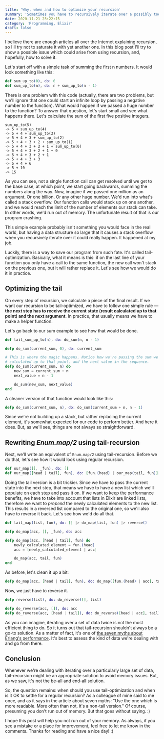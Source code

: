 ```yaml
---
title: 'Why, when and how to optimize your recursion'
summary: 'Sometimes you have to recursively iterate over a possibly too large set of data. Find out how to protect yourself from running out of memory.'
date: 2020-11-21 23:22:15
category: 'Programming, Elixir'
draft: false
---
```


I believe there are enough articles all over the Internet explaining recursion, so I'll try not to saturate it with yet another one. In this blog post I'll try to show a possible issue which could arise from using recursion, and, hopefully, how to solve it.

Let's start off with a simple task of summing the first n numbers. It would look something like this:

```elixir
def sum_up_to(0), do: 0
def sum_up_to(n), do: n + sum_up_to(n - 1)
```

There is one problem with this code (actually, there are two problems, but we'll ignore that one could start an infinite loop by passing a negative number to the function). What would happen if we passed a huge number to the function? To answer that question, let's start small and see what happens there. Let's calculate the sum of the first five positive integers.

```
sum_up_to(5)
-> 5 + sum_up_to(4)
-> 5 + 4 + sum_up_to(3)
-> 5 + 4 + 3 + sum_up_to(2)
-> 5 + 4 + 3 + 2 + sum_up_to(1)
-> 5 + 4 + 3 + 2 + 1 + sum_up_to(0)
-> 5 + 4 + 3 + 2 + 1 + 0
-> 5 + 4 + 3 + 2 + 1
-> 5 + 4 + 3 + 3
-> 5 + 4 + 6
-> 5 + 10
-> 15
```

As you can see, not a single function call can get resolved until we get to the base case, at which point, we start going backwards, summing the numbers along the way. Now, imagine if we passed one million as an argument. Or one billion. Or any other huge number. We'd run into what's called a stack overflow. Our function calls would stack up on one another, and we would reach the limit of the number of elements our stack can take. In other words, we'd run out of memory. The unfortunate result of that is our program crashing.

This simple example probably isn't something you would face in the real world, but having a data structure so large that it causes a stack overflow when you recursively iterate over it could really happen. It happened at my job.

Luckily, there is a way to save our program from such fate. It's called tail-optimization. Basically, what it means is this: if on the last line of your function you only have a call to the same function, the new call won't stack on the previous one, but it will rather replace it. Let's see how we would do it in practice.

## Optimizing the tail

On every step of recursion, we calculate a piece of the final result. If we want our recursion to be tail-optimized, we have to follow one simple rule — **the next step has to receive the current state (result calculated up to that point) and the next argument**. In practice, that usually means we have to make a helper function.

Let's go back to our sum example to see how that would be done.

```elixir
def tail_sum_up_to(n), do: do_sum(n, n - 1)

defp do_sum(current_sum, 0), do: current_sum

# This is where the magic happens. Notice how we're passing the sum we've
# calculated up to that point, and the next value in the sequence.
defp do_sum(current_sum, n) do
    new_sum = current_sum + n
    next_value = n - 1

    do_sum(new_sum, next_value)
end
```

A cleaner version of that function would look like this:

```elixir
defp do_sum(current_sum, n), do: do_sum(current_sum + n, n - 1)
```

Since we're not building up a stack, but rather replacing the current element, it's somewhat expected for our code to perform better. And here it does. But, as we'll see, things are not always so straightforward.

## Rewriting _Enum.map/2_ using tail-recursion

Next, we'll write an equivalent of `Enum.map/2` using tail-recursion. Before we do that, let's see how it would look using regular recursion.

```elixir
def our_map([], _fun), do: []
def our_map([head | tail], fun), do: [fun.(head) | our_map(tail, fun)]
```

Doing the tail version is a bit trickier. Since we have to pass the current state into the next step, that means we have to have a new list which we'll populate on each step and pass it on. If we want to keep the performance benefits, we have to take into account that lists in Elixir are linked lists, therefore we want to _prepend_ the newly calculated elements to the new list. This results in a reversed list compared to the original one, so we'll also have to reverse it back. Let's see how we'd do all that.

```elixir
def tail_map(list, fun), do: [] |> do_map(list, fun) |> reverse()

defp do_map(acc, [], _fun), do: acc

defp do_map(acc, [head | tail], fun) do
    newly_calculated_element = fun.(head)
    acc = [newly_calculated_element | acc]

    do_map(acc, tail, fun)
end
```

As before, let's clean it up a bit:

```elixir
defp do_map(acc, [head | tail], fun), do: do_map([fun.(head) | acc], tail, fun)
```

Now, we just have to reverse it.

```elixir
defp reverse(list), do: do_reverse([], list)

defp do_reverse(acc, []), do: acc
defp do_reverse(acc, [head | tail]), do: do_reverse([head | acc], tail)
```

As you can imagine, iterating over a set of data twice is not the most efficient thing to do. So it turns out that tail-recursion shouldn't always be a go-to solution. As a matter of fact, it's one of [the seven myths about Erlang's performance](http://erlang.org/doc/efficiency_guide/myths.html). It's best to assess the kind of data we're dealing with and go from there.

## Conclusion

Whenever we're dealing with iterating over a particularly large set of data, tail-recursion might be an appropriate solution to avoid memory issues. But, as we saw, it's not the be-all and end-all solution.

So, the question remains: when should you use tail-optimization and when is it OK to settle for a regular recursion? As a colleague of mine said to me once, and as it says in the article about seven myths: "Use the one which is more readable. More often than not, it's a non-tail version." Of course, presuming you don't run out of memory. But that goes without saying. :)

I hope this post will help you not run out of your memory. As always, if you see a mistake or a place for improvement, feel free to let me know in the comments. Thanks for reading and have a nice day! :)
